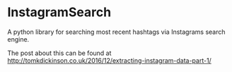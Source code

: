 # InstagramSearch
A python library for searching most recent hashtags via Instagrams search engine.

The post about this can be found at http://tomkdickinson.co.uk/2016/12/extracting-instagram-data-part-1/
